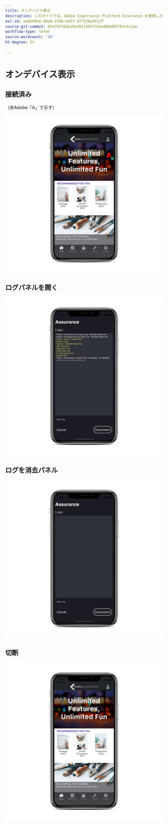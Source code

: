 ```yaml
---
title: オンデバイス表示
description: このガイドでは、Adobe Experience Platform Assurance を使用したデバイスで様々なビューがどのように表示されるかを示します。
exl-id: aa0b09e6-88e0-4f06-be57-df7536a9fa2f
source-git-commit: 05a7b73da610a30119b4719ae6b6d85f93cdc2ae
workflow-type: tm+mt
source-wordcount: '34'
ht-degree: 5%

---
```


# オンデバイス表示

## 接続済み

（赤Adobe「A」で示す）

![](./images/on-device-views/connected.png)

## ログパネルを開く

![](./images/on-device-views/logs-panel.png)

## ログを消去パネル

![](./images/on-device-views/clear-logs-panel.png)

## 切断

![](./images/on-device-views/disconnected.png)
